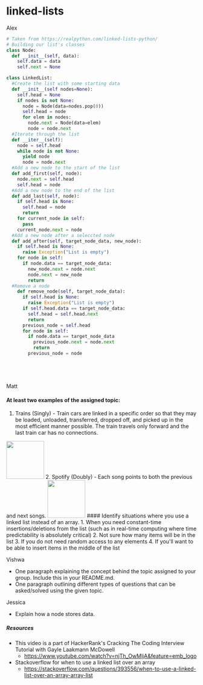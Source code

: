 # linked-lists
Alex
```python
# Taken from https://realpython.com/linked-lists-python/
# Building our list's classes
class Node:
  def __init__(self, data):
    self.data = data
    self.next = None

class LinkedList:
  #Create the list with some starting data
  def __init__(self nodes=None):
    self.head = None
    if nodes is not None:
      node = Node(data=nodes.pop(0))
      self.head = node
      for elem in nodes:
        node.next = Node(data=elem)
        node = node.next
  #Iterate through the list
  def __iter__(self):
    node = self.head
    while node is not None:
      yield node
      node = node.next
  #Add a new node to the start of the list
  def add_first(self, node):
    node.next = self.head
    self.head = node
  #Add a new node to the end of the list
  def add_last(self, node):
    if self.head is None:
      self.head = node
      return
    for current_node in self:
      pass
    current_node.next = node
  #Add a new node after a seleccted node
  def add_after(self, target_node_data, new_node):
    if self.head is None:
      raise Exception("List is empty")
    for node in self:
      if node.data == target_node_data:
        new_node.next = node.next
        node.next = new_node
        return
  #Remove a node
    def remove_node(self, target_node_data):
      if self.head is None:
        raise Exception("List is empty")
      if self.head.data == target_node_data:
        self.head = self.head.next
        return
      previous_node = self.head
      for node in self:
        if node.data == target_node_data
          previous_node.next = node.next
          return
        previous_node = node






```
Matt
#### At least two examples of the assigned topic:
 1. Trains (Singly) - Train cars are linked in a specific order so that they may be loaded, unloaded, transferred, dropped off, and picked up in the most efficient manner possible. The train travels only forward and the last train car has no connections.
 <img src="https://www.atnyla.com/library/images-tutorials/Linkedlist-Slide4.PNG" style="height: 100px" />
 2. Spotify (Doubly) - Each song points to both the previous and next songs.
 <img src="https://www.androidpolice.com/wp-content/uploads/2019/03/spotify-now-playing-newer.png"  style="height: 100px"/>
#### Identify situations where you use a linked list instead of an array.
 1. When you need constant-time insertions/deletions from the list (such as in real-time computing where time predictability is absolutely critical)
 2. Not sure how many items will be in the list
 3. If you do not need random access to any elements
 4. If you'll want to be able to insert items in the middle of the list

Vishwa
* One paragraph explaining the concept behind the topic assigned to your group. Include this in your README.md.
* One paragraph outlining different types of questions that can be asked/solved using the given topic.


Jessica
* Explain how a node stores data.


##### Resources
* This video is a part of HackerRank's Cracking The Coding Interview Tutorial with Gayle Laakmann McDowell
  * https://www.youtube.com/watch?v=njTh_OwMljA&feature=emb_logo
* Stackoverflow for when to use a linked list over an array
  * https://stackoverflow.com/questions/393556/when-to-use-a-linked-list-over-an-array-array-list
